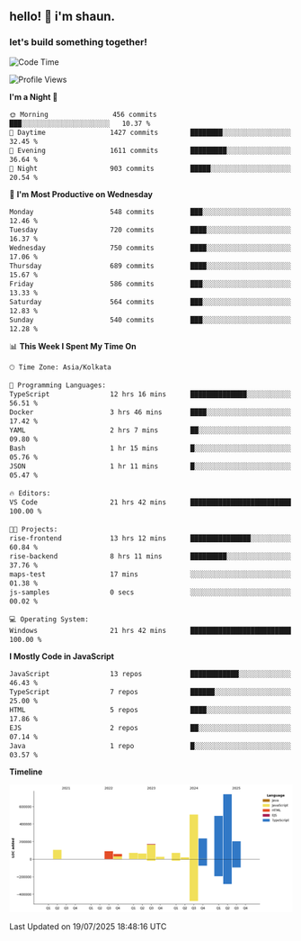 ## hello! 👋 i'm shaun. 
### let's build something together!
<!--START_SECTION:waka-->
![Code Time](http://img.shields.io/badge/Code%20Time-347%20hrs%2038%20mins-blue)

![Profile Views](http://img.shields.io/badge/Profile%20Views-1-blue)

**I'm a Night 🦉** 

```text
🌞 Morning                456 commits         ███░░░░░░░░░░░░░░░░░░░░░░   10.37 % 
🌆 Daytime                1427 commits        ████████░░░░░░░░░░░░░░░░░   32.45 % 
🌃 Evening                1611 commits        █████████░░░░░░░░░░░░░░░░   36.64 % 
🌙 Night                  903 commits         █████░░░░░░░░░░░░░░░░░░░░   20.54 % 
```
📅 **I'm Most Productive on Wednesday** 

```text
Monday                   548 commits         ███░░░░░░░░░░░░░░░░░░░░░░   12.46 % 
Tuesday                  720 commits         ████░░░░░░░░░░░░░░░░░░░░░   16.37 % 
Wednesday                750 commits         ████░░░░░░░░░░░░░░░░░░░░░   17.06 % 
Thursday                 689 commits         ████░░░░░░░░░░░░░░░░░░░░░   15.67 % 
Friday                   586 commits         ███░░░░░░░░░░░░░░░░░░░░░░   13.33 % 
Saturday                 564 commits         ███░░░░░░░░░░░░░░░░░░░░░░   12.83 % 
Sunday                   540 commits         ███░░░░░░░░░░░░░░░░░░░░░░   12.28 % 
```


📊 **This Week I Spent My Time On** 

```text
🕑︎ Time Zone: Asia/Kolkata

💬 Programming Languages: 
TypeScript               12 hrs 16 mins      ██████████████░░░░░░░░░░░   56.51 % 
Docker                   3 hrs 46 mins       ████░░░░░░░░░░░░░░░░░░░░░   17.42 % 
YAML                     2 hrs 7 mins        ██░░░░░░░░░░░░░░░░░░░░░░░   09.80 % 
Bash                     1 hr 15 mins        █░░░░░░░░░░░░░░░░░░░░░░░░   05.76 % 
JSON                     1 hr 11 mins        █░░░░░░░░░░░░░░░░░░░░░░░░   05.47 % 

🔥 Editors: 
VS Code                  21 hrs 42 mins      █████████████████████████   100.00 % 

🐱‍💻 Projects: 
rise-frontend            13 hrs 12 mins      ███████████████░░░░░░░░░░   60.84 % 
rise-backend             8 hrs 11 mins       █████████░░░░░░░░░░░░░░░░   37.76 % 
maps-test                17 mins             ░░░░░░░░░░░░░░░░░░░░░░░░░   01.38 % 
js-samples               0 secs              ░░░░░░░░░░░░░░░░░░░░░░░░░   00.02 % 

💻 Operating System: 
Windows                  21 hrs 42 mins      █████████████████████████   100.00 % 
```

**I Mostly Code in JavaScript** 

```text
JavaScript               13 repos            ████████████░░░░░░░░░░░░░   46.43 % 
TypeScript               7 repos             ██████░░░░░░░░░░░░░░░░░░░   25.00 % 
HTML                     5 repos             ████░░░░░░░░░░░░░░░░░░░░░   17.86 % 
EJS                      2 repos             ██░░░░░░░░░░░░░░░░░░░░░░░   07.14 % 
Java                     1 repo              █░░░░░░░░░░░░░░░░░░░░░░░░   03.57 % 
```



**Timeline**

![Lines of Code chart](https://raw.githubusercontent.com/ShaunDaniel/ShaunDaniel/main/assets/bar_graph.png)


 Last Updated on 19/07/2025 18:48:16 UTC
<!--END_SECTION:waka-->
